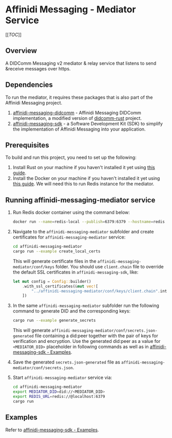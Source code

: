 # Affinidi Messaging - Mediator Service

[[_TOC_]]

## Overview

A DIDComm Messaging v2 mediator & relay service that listens to send &receive messages over https.

## Dependencies

To run the mediator, it requires these packages that is also part of the Affinidi Messaging project.

1. [affinidi-messaging-didcomm](../affinidi-messaging-didcomm/) - Affinidi Messaging DIDComm implementation, a modified version of [didcomm-rust](https://github.com/sicpa-dlab/didcomm-rust) project.
2. [affinidi-messaging-sdk](../affinidi-messaging-sdk/) - a Software Development Kit (SDK) to simplify the implementation of Affinidi Messaging into your application.

## Prerequisites

To build and run this project, you need to set up the following:

1. Install Rust on your machine if you haven't installed it yet using [this guide](https://www.rust-lang.org/tools/install).
2. Install the Docker on your machine if you haven't installed it yet using [this guide](https://docs.docker.com/desktop/). We will need this to run Redis instance for the mediator.

## Running affinidi-messaging-mediator service

1. Run Redis docker container using the command below:

   ```bash
   docker run --name=redis-local --publish=6379:6379 --hostname=redis --restart=on-failure --detach redis:latest
   ```

2. Navigate to the `affinidi-messaging-mediator` subfolder and create certificates for `affinidi-messaging-mediator` service:

   ```bash
   cd affinidi-messaging-mediator
   cargo run --example create_local_certs
   ```

   This will generate certificate files in the `affinidi-messaging-mediator/conf/keys` folder. You should use `client.chain` file to override the default SSL certificates in `affinidi-messaging-sdk`, like:

   ```rust
   let mut config = Config::builder()
       .with_ssl_certificates(&mut vec![
           "../affinidi-messaging-mediator/conf/keys/client.chain".into()
       ])
   ```

3. In the same `affinidi-messaging-mediator` subfolder run the following command to generate DID and the corresponding keys:

   ```bash
   cargo run --example generate_secrets
   ```

   This will generate `affinidi-messaging-mediator/conf/secrets.json-generated` file containing a did:peer together with the pair of keys for verification and encryption. Use the generated did:peer as a value for `<MEDIATOR_DID>` placeholder in following commands as well as in [affinidi-messaging-sdk - Examples](../affinidi-messaging-sdk#examples).

4. Save the generated `secrets.json-generated` file as `affinidi-messaging-mediator/conf/secrets.json`.

5. Start `affinidi-messaging-mediator` service via:

   ```bash
   cd affinidi-messaging-mediator
   export MEDIATOR_DID=did://<MEDIATOR_DID>
   export REDIS_URL=redis://@localhost:6379
   cargo run
   ```

## Examples

Refer to [affinidi-messaging-sdk - Examples](../affinidi-messaging-sdk#examples).
